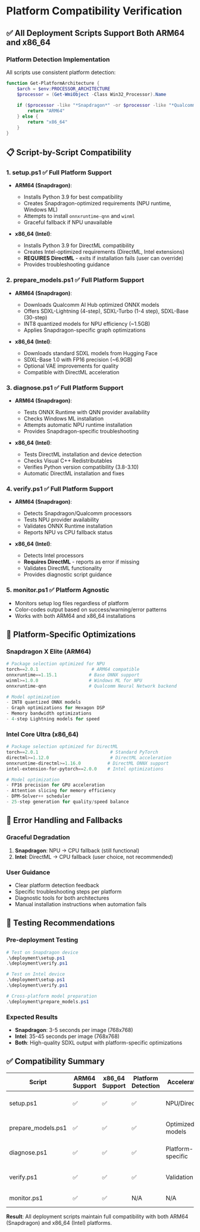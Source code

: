 # Platform Compatibility Verification

## ✅ All Deployment Scripts Support Both ARM64 and x86_64

### Platform Detection Implementation

All scripts use consistent platform detection:
```powershell
function Get-PlatformArchitecture {
    $arch = $env:PROCESSOR_ARCHITECTURE
    $processor = (Get-WmiObject -Class Win32_Processor).Name
    
    if ($processor -like "*Snapdragon*" -or $processor -like "*Qualcomm*" -or $arch -eq "ARM64") {
        return "ARM64"
    } else {
        return "x86_64"
    }
}
```

## 📋 Script-by-Script Compatibility

### 1. **setup.ps1** ✅ Full Platform Support
- **ARM64 (Snapdragon)**:
  - Installs Python 3.9 for best compatibility
  - Creates Snapdragon-optimized requirements (NPU runtime, Windows ML)
  - Attempts to install `onnxruntime-qnn` and `winml`
  - Graceful fallback if NPU unavailable

- **x86_64 (Intel)**:
  - Installs Python 3.9 for DirectML compatibility
  - Creates Intel-optimized requirements (DirectML, Intel extensions)
  - **REQUIRES DirectML** - exits if installation fails (user can override)
  - Provides troubleshooting guidance

### 2. **prepare_models.ps1** ✅ Full Platform Support
- **ARM64 (Snapdragon)**:
  - Downloads Qualcomm AI Hub optimized ONNX models
  - Offers SDXL-Lightning (4-step), SDXL-Turbo (1-4 step), SDXL-Base (30-step)
  - INT8 quantized models for NPU efficiency (~1.5GB)
  - Applies Snapdragon-specific graph optimizations

- **x86_64 (Intel)**:
  - Downloads standard SDXL models from Hugging Face
  - SDXL-Base 1.0 with FP16 precision (~6.9GB)
  - Optional VAE improvements for quality
  - Compatible with DirectML acceleration

### 3. **diagnose.ps1** ✅ Full Platform Support
- **ARM64 (Snapdragon)**:
  - Tests ONNX Runtime with QNN provider availability
  - Checks Windows ML installation
  - Attempts automatic NPU runtime installation
  - Provides Snapdragon-specific troubleshooting

- **x86_64 (Intel)**:
  - Tests DirectML installation and device detection
  - Checks Visual C++ Redistributables
  - Verifies Python version compatibility (3.8-3.10)
  - Automatic DirectML installation and fixes

### 4. **verify.ps1** ✅ Full Platform Support
- **ARM64 (Snapdragon)**:
  - Detects Snapdragon/Qualcomm processors
  - Tests NPU provider availability
  - Validates ONNX Runtime installation
  - Reports NPU vs CPU fallback status

- **x86_64 (Intel)**:
  - Detects Intel processors
  - **Requires DirectML** - reports as error if missing
  - Validates DirectML functionality
  - Provides diagnostic script guidance

### 5. **monitor.ps1** ✅ Platform Agnostic
- Monitors setup log files regardless of platform
- Color-codes output based on success/warning/error patterns
- Works with both ARM64 and x86_64 installations

## 🎯 Platform-Specific Optimizations

### Snapdragon X Elite (ARM64)
```powershell
# Package selection optimized for NPU
torch==2.0.1                    # ARM64 compatible
onnxruntime==1.15.1            # Base ONNX support
winml>=1.0.0                   # Windows ML for NPU
onnxruntime-qnn                # Qualcomm Neural Network backend

# Model optimization
- INT8 quantized ONNX models
- Graph optimizations for Hexagon DSP
- Memory bandwidth optimizations
- 4-step Lightning models for speed
```

### Intel Core Ultra (x86_64)
```powershell
# Package selection optimized for DirectML
torch==2.0.1                           # Standard PyTorch
directml>=1.12.0                       # DirectML acceleration
onnxruntime-directml>=1.16.0          # DirectML ONNX support
intel-extension-for-pytorch==2.0.0    # Intel optimizations

# Model optimization
- FP16 precision for GPU acceleration
- Attention slicing for memory efficiency
- DPM-Solver++ scheduler
- 25-step generation for quality/speed balance
```

## 🔧 Error Handling and Fallbacks

### Graceful Degradation
1. **Snapdragon**: NPU → CPU fallback (still functional)
2. **Intel**: DirectML → CPU fallback (user choice, not recommended)

### User Guidance
- Clear platform detection feedback
- Specific troubleshooting steps per platform
- Diagnostic tools for both architectures
- Manual installation instructions when automation fails

## 🧪 Testing Recommendations

### Pre-deployment Testing
```powershell
# Test on Snapdragon device
.\deployment\setup.ps1
.\deployment\verify.ps1

# Test on Intel device  
.\deployment\setup.ps1
.\deployment\verify.ps1

# Cross-platform model preparation
.\deployment\prepare_models.ps1
```

### Expected Results
- **Snapdragon**: 3-5 seconds per image (768x768)
- **Intel**: 35-45 seconds per image (768x768)
- **Both**: High-quality SDXL output with platform-specific optimizations

## ✅ Compatibility Summary

| Script | ARM64 Support | x86_64 Support | Platform Detection | Acceleration | Notes |
|--------|---------------|----------------|-------------------|--------------|-------|
| setup.ps1 | ✅ | ✅ | ✅ | NPU/DirectML | Full platform handling |
| prepare_models.ps1 | ✅ | ✅ | ✅ | Optimized models | Different model sources |
| diagnose.ps1 | ✅ | ✅ | ✅ | Platform-specific | Unified diagnostic tool |
| verify.ps1 | ✅ | ✅ | ✅ | Validation | Platform-aware checks |
| monitor.ps1 | ✅ | ✅ | N/A | N/A | Platform agnostic |

**Result**: All deployment scripts maintain full compatibility with both ARM64 (Snapdragon) and x86_64 (Intel) platforms.